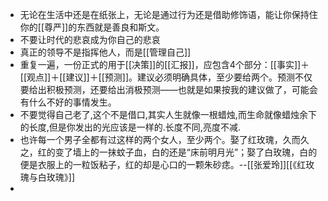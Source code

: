 - 无论在生活中还是在纸张上，无论是通过行为还是借助修饰语，能让你保持住你的[[尊严]]的东西就是善良和斯文。
- 不要让时代的悲哀成为你自己的悲哀
- 真正的领导不是指挥他人，而是[[管理自己]]
- 重复一遍，一份正式的用于[[决策]]的[[汇报]]，应包含4个部分：[[事实]]＋[[观点]]＋[[建议]]＋[[预测]]。建议必须明确具体，至少要给两个。预测不仅要给出积极预测，还要给出消极预测——也就是如果按我的建议做了，可能会有什么不好的事情发生。
- 不要觉得自己老了,这个不是借口,其实人生就像一根蜡烛,而生命就像蜡烛余下的长度,但是你发出的光应该是一样的.长度不同,亮度不减.
- 也许每一个男子全都有过这样的两个女人，至少两个。娶了红玫瑰，久而久之，红的变了墙上的一抹蚊子血，白的还是“床前明月光”；娶了白玫瑰，白的便是衣服上的一粒饭粘子，红的却是心口的一颗朱砂痣。--[[张爱玲]][[《红玫瑰与白玫瑰》]]
- 
